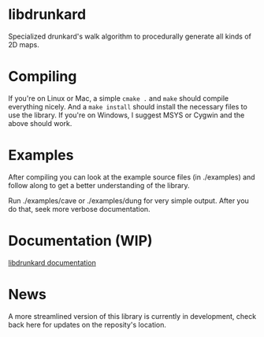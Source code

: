libdrunkard
===========

Specialized drunkard's walk algorithm to procedurally generate all kinds of 2D maps.

Compiling
=========

If you're on Linux or Mac, a simple `cmake .` and `make` should compile everything nicely. And a `make install` should install the necessary files to use the library. If you're on Windows, I suggest MSYS or Cygwin and the above should work.

Examples
========

After compiling you can look at the example source files (in ./examples) and follow along to get a better understanding of the library.

Run ./examples/cave or ./examples/dung for very simple output. After you do that, seek more verbose documentation.

Documentation (WIP)
===================

[libdrunkard documentation](http://jabb.github.com/libdrunkard)

News
====

A more streamlined version of this library is currently in development, check back here for updates on the reposity's location.


